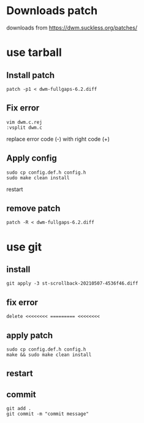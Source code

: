 # Downloads patch
downloads from https://dwm.suckless.org/patches/
# use tarball
## Install patch
```
patch -p1 < dwm-fullgaps-6.2.diff
```
## Fix error
```
vim dwm.c.rej
:vsplit dwm.c
```
replace error code (-) with right code (+)
## Apply config
```
sudo cp config.def.h config.h
sudo make clean install
```
restart
## remove patch
```
patch -R < dwm-fullgaps-6.2.diff
```

# use git
## install
```
git apply -3 st-scrollback-20210507-4536f46.diff
```
## fix error
```
delete <<<<<<<< ========= <<<<<<<<
```
## apply patch
```
sudo cp config.def.h config.h
make && sudo make clean install
```
## restart
## commit
```
git add .
git commit -m "commit message"
```
